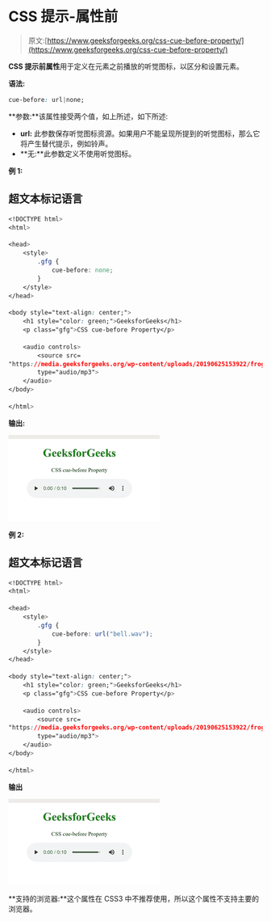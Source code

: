 # CSS 提示-属性前

> 原文:[https://www.geeksforgeeks.org/css-cue-before-property/](https://www.geeksforgeeks.org/css-cue-before-property/)

**CSS 提示前属性**用于定义在元素之前播放的听觉图标，以区分和设置元素。

**语法:**

```css
cue-before: url|none;
```

**参数:**该属性接受两个值，如上所述，如下所述:

*   **url:** 此参数保存听觉图标资源。如果用户不能呈现所提到的听觉图标，那么它将产生替代提示，例如铃声。
*   **无:**此参数定义不使用听觉图标。

**例 1:**

## 超文本标记语言

```css
<!DOCTYPE html> 
<html> 

<head> 
    <style> 
        .gfg { 
            cue-before: none; 
        } 
    </style> 
</head> 

<body style="text-align: center;"> 
    <h1 style="color: green;">GeeksforGeeks</h1> 
    <p class="gfg">CSS cue-before Property</p>

    <audio controls> 
        <source src= 
"https://media.geeksforgeeks.org/wp-content/uploads/20190625153922/frog.mp3"
        type="audio/mp3"> 
    </audio> 
</body> 

</html> 
```

**输出:**

![](img/f01335964d07a8b618cc17b2ca2c1204.png)

**例 2:**

## 超文本标记语言

```css
<!DOCTYPE html> 
<html> 

<head> 
    <style> 
        .gfg { 
            cue-before: url("bell.wav");  
        } 
    </style> 
</head> 

<body style="text-align: center;"> 
    <h1 style="color: green;">GeeksforGeeks</h1> 
    <p class="gfg">CSS cue-before Property</p>

    <audio controls> 
        <source src= 
"https://media.geeksforgeeks.org/wp-content/uploads/20190625153922/frog.mp3"
        type="audio/mp3"> 
    </audio> 
</body> 

</html> 
```

**输出**

![](img/f01335964d07a8b618cc17b2ca2c1204.png)

**支持的浏览器:**这个属性在 CSS3 中不推荐使用，所以这个属性不支持主要的浏览器。